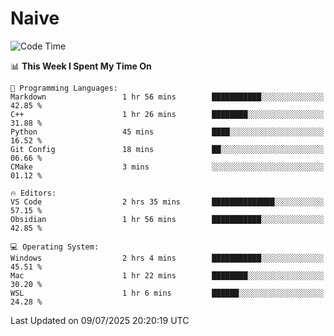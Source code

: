 # Naive
<!-- ## 日拱一卒，功不唐捐 -->
<!-- [![GitHub Streak](https://streak-stats.demolab.com/?user=XiaoXKKK)](https://git.io/streak-stats) -->
<!--START_SECTION:waka-->
![Code Time](http://img.shields.io/badge/Code%20Time-420%20hrs%2037%20mins-blue)

📊 **This Week I Spent My Time On** 

```text
💬 Programming Languages: 
Markdown                 1 hr 56 mins        ███████████░░░░░░░░░░░░░░   42.85 % 
C++                      1 hr 26 mins        ████████░░░░░░░░░░░░░░░░░   31.88 % 
Python                   45 mins             ████░░░░░░░░░░░░░░░░░░░░░   16.52 % 
Git Config               18 mins             ██░░░░░░░░░░░░░░░░░░░░░░░   06.66 % 
CMake                    3 mins              ░░░░░░░░░░░░░░░░░░░░░░░░░   01.12 % 

🔥 Editors: 
VS Code                  2 hrs 35 mins       ██████████████░░░░░░░░░░░   57.15 % 
Obsidian                 1 hr 56 mins        ███████████░░░░░░░░░░░░░░   42.85 % 

💻 Operating System: 
Windows                  2 hrs 4 mins        ███████████░░░░░░░░░░░░░░   45.51 % 
Mac                      1 hr 22 mins        ████████░░░░░░░░░░░░░░░░░   30.20 % 
WSL                      1 hr 6 mins         ██████░░░░░░░░░░░░░░░░░░░   24.28 % 
```


 Last Updated on 09/07/2025 20:20:19 UTC
<!--END_SECTION:waka-->
